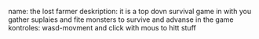 name: the lost farmer
deskription: it is a top dovn survival game in with you gather suplaies and fite monsters to survive and advanse in the game
kontroles: wasd-movment and click with mous to hitt stuff